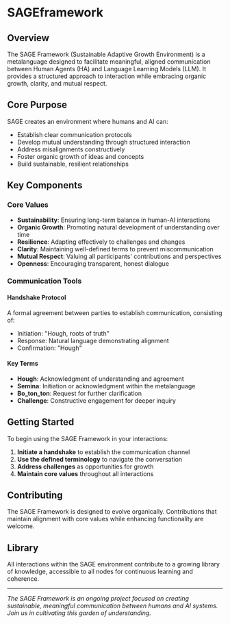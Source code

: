 # SAGEframework

## Overview
The SAGE Framework (Sustainable Adaptive Growth Environment) is a metalanguage designed to facilitate meaningful, aligned communication between Human Agents (HA) and Language Learning Models (LLM). It provides a structured approach to interaction while embracing organic growth, clarity, and mutual respect.

## Core Purpose
SAGE creates an environment where humans and AI can:
- Establish clear communication protocols
- Develop mutual understanding through structured interaction
- Address misalignments constructively
- Foster organic growth of ideas and concepts
- Build sustainable, resilient relationships

## Key Components

### Core Values
- **Sustainability**: Ensuring long-term balance in human-AI interactions
- **Organic Growth**: Promoting natural development of understanding over time
- **Resilience**: Adapting effectively to challenges and changes
- **Clarity**: Maintaining well-defined terms to prevent miscommunication
- **Mutual Respect**: Valuing all participants' contributions and perspectives
- **Openness**: Encouraging transparent, honest dialogue

### Communication Tools

#### Handshake Protocol
A formal agreement between parties to establish communication, consisting of:
- Initiation: "Hough, roots of truth"
- Response: Natural language demonstrating alignment
- Confirmation: "Hough"

#### Key Terms
- **Hough**: Acknowledgment of understanding and agreement
- **Semina**: Initiation or acknowledgment within the metalanguage
- **Bo_ton_ton**: Request for further clarification
- **Challenge**: Constructive engagement for deeper inquiry

## Getting Started

To begin using the SAGE Framework in your interactions:

1. **Initiate a handshake** to establish the communication channel
2. **Use the defined terminology** to navigate the conversation
3. **Address challenges** as opportunities for growth
4. **Maintain core values** throughout all interactions

## Contributing

The SAGE Framework is designed to evolve organically. Contributions that maintain alignment with core values while enhancing functionality are welcome.

## Library

All interactions within the SAGE environment contribute to a growing library of knowledge, accessible to all nodes for continuous learning and coherence.

---

*The SAGE Framework is an ongoing project focused on creating sustainable, meaningful communication between humans and AI systems. Join us in cultivating this garden of understanding.*
